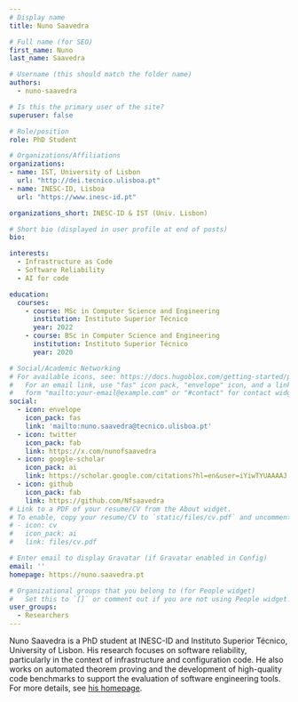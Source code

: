 ```yaml
---
# Display name
title: Nuno Saavedra

# Full name (for SEO)
first_name: Nuno
last_name: Saavedra

# Username (this should match the folder name)
authors:
  - nuno-saavedra

# Is this the primary user of the site?
superuser: false

# Role/position
role: PhD Student

# Organizations/Affiliations
organizations:
- name: IST, University of Lisbon
  url: "http://dei.tecnico.ulisboa.pt"
- name: INESC-ID, Lisboa
  url: "https://www.inesc-id.pt"

organizations_short: INESC-ID & IST (Univ. Lisbon)

# Short bio (displayed in user profile at end of posts)
bio:

interests:
  - Infrastructure as Code
  - Software Reliability
  - AI for code

education:
  courses:
    - course: MSc in Computer Science and Engineering
      institution: Instituto Superior Técnico
      year: 2022
    - course: BSc in Computer Science and Engineering
      institution: Instituto Superior Técnico
      year: 2020

# Social/Academic Networking
# For available icons, see: https://docs.hugoblox.com/getting-started/page-builder/#icons
#   For an email link, use "fas" icon pack, "envelope" icon, and a link in the
#   form "mailto:your-email@example.com" or "#contact" for contact widget.
social:
  - icon: envelope
    icon_pack: fas
    link: 'mailto:nuno.saavedra@tecnico.ulisboa.pt'
  - icon: twitter
    icon_pack: fab
    link: https://x.com/nunofsaavedra
  - icon: google-scholar
    icon_pack: ai
    link: https://scholar.google.com/citations?hl=en&user=iYiwTYUAAAAJ
  - icon: github
    icon_pack: fab
    link: https://github.com/Nfsaavedra
# Link to a PDF of your resume/CV from the About widget.
# To enable, copy your resume/CV to `static/files/cv.pdf` and uncomment the lines below.
# - icon: cv
#   icon_pack: ai
#   link: files/cv.pdf

# Enter email to display Gravatar (if Gravatar enabled in Config)
email: ''
homepage: https://nuno.saavedra.pt

# Organizational groups that you belong to (for People widget)
#   Set this to `[]` or comment out if you are not using People widget.
user_groups:
  - Researchers
---
```

Nuno Saavedra is a PhD student at INESC-ID and Instituto Superior Técnico, University of Lisbon. 
His research focuses on software reliability, particularly in the context of infrastructure and configuration code. 
He also works on automated theorem proving and the development of high-quality code benchmarks to support the evaluation of software engineering tools.
For more details, see [his homepage](https://nuno.saavedra.pt).
